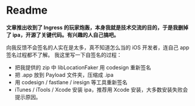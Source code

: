 # Readme

__文章推出收到了 Ingress 的玩家炮轰，本身我就是技术交流的目的，于是我删掉了 ipa，开源了关键代码。有兴趣的人自己搞吧。__

向我反馈不会签名的人实在是太多，真不知道怎么当的 iOS 开发者，连自己 app 签名过程都不了解。
我这里写一下自签名的过程：

- 把我提供的 zip 中 libLocationFaker 用 codesign 重新签名
- 把 .app 放到 Payload 文件夹，压缩成 .ipa
- 用 codesign / fastlane / iresign 等工具重新签名
- iTunes / iTools / Xcode 安装 ipa，推荐用 Xcode 安装，大多数安装失败会提示原因。


